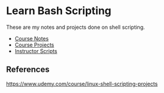 # Learn Bash Scripting

These are my notes and projects done on shell scripting.

- [Course Notes](notes)
- [Course Projects](bin/projects)
- [Instructor Scripts](class)

## References

https://www.udemy.com/course/linux-shell-scripting-projects
